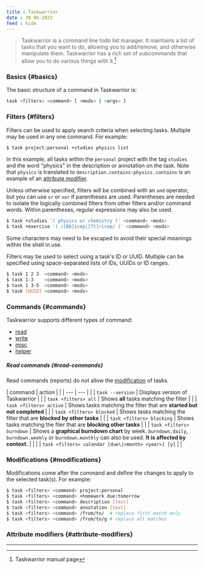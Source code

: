 ```yaml
---
title : Taskwarrior
date : 30-06-2023
feed : hide
---
```


> Taskwarrior  is  a  command  line  todo list manager. It maintains a list of tasks that you want to do, allowing you to add/remove, and otherwise manipulate them.  Taskwarrior has a rich set of subcommands that  allow  you  to  do  various things with it.[^1]

### Basics {#basics}
The basic structure of a command in Taskwarrior is:
```bash
task <filters> <command> [ <mods> | <args> ]
```

### Filters {#filters}
Filters can be used to apply search criteria when selecting tasks. Multiple may be used in any one command. For example:
```bash
$ task project:personal +studies physics list
```
In this example, all tasks within the `personal` project with the tag `studies` and the word "physics" in the description or annotation on the task. Note that `physics` is translated to `description.contains:physics`. `contains` is an example of an [attribute modifier](#attribute-modifiers).

Unless otherwise specified, filters will be combined with an `and` operator, but you can use `or` or `xor` if parentheses are used. Parentheses are needed to isolate the logically combined filters from other filters and/or command words. Within parentheses, regular expressions may also be used.
```bash
$ task +studies '( physics or chemistry )' <command> <mods>
$ task +exercise '( /[Bb]icep|[Tt]ricep/ )' <command> <mods>
```
Some characters may need to be escaped to avoid their special meanings within the shell in use.

Filters may be used to select using a task's ID or UUID. Multiple can be specified using space-separated lists of IDs, UUIDs or ID ranges.
```bash
$ task 1 2 3  <command> <mods>
$ task 1-3    <command> <mods>
$ task 1 3-5  <command> <mods> 
$ task [UUID] <command> <mods>
```

### Commands {#commands}
Taskwarrior supports different types of command:
 - [read](#read-commands)
 - [write](#write-commands)
 - [misc](#misc-commands)
 - [helper](#helper-commands)

##### Read commands {#read-commands}
Read commands (reports) do not allow the [modification](#modifications) of tasks. 

| command                   | action                                                                                                                                                   |                      |
| ---                       | ---                                                                                                                                                      |                      |
| `task --version`          | Displays version of Taskwarrior                                                                                                                          |                      |
| `task <filters> all`      | Shows **all** tasks matching the filter                                                                                                                  |                      |
| `task <filters> active`   | Shows tasks matching the filter that are **started but not completed**                                                                                   |                      |
| `task <filters> blocked`  | Shows tasks matching the filter that are **blocked by other tasks**                                                                                      |                      |
| `task <filters> blocking` | Shows tasks matching the filer that are **blocking other tasks**                                                                                         |                      |
| `task <filters> burndown` | Shows a **graphical burndown chart** by week. `burndown.daily`, `burndown.weekly` or `burndown.monthly` can also be used. **It is affected by context.**                                                                                      |                      |
|                           | `task <filters> calendar [due\|<month> <year>] [y]`                                                                                                                                                                                               |                      |
### Modifications {#modifications}
Modifications come after the command and define the changes to apply to the selected task(s). For example:
```bash
$ task <filters> <command> project:personal
$ task <filters> <command> +homework due:tomorrow
$ task <filters> <command> description [text]
$ task <filters> <command> annotation [text]
$ task <filters> <command> /from/to/  # replace first match only
$ task <filters> <command> /from/to/g # replace all matches
```

### Attribute modifiers {#attribute-modifiers}

---
[^1]: Taskwarrior manual page
